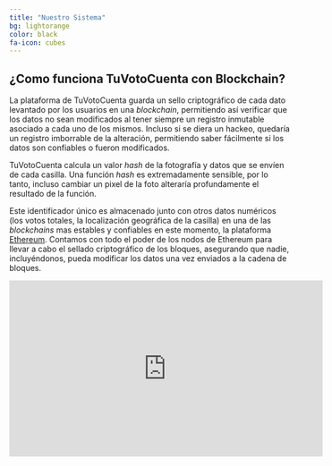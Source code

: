 ```yaml
---
title: "Nuestro Sistema"
bg: lightorange
color: black
fa-icon: cubes
---
```


## ¿Como funciona TuVotoCuenta con Blockchain?

La plataforma de TuVotoCuenta guarda un sello criptográfico de cada dato levantado por los usuarios en una *blockchain*, permitiendo así verificar que los datos no sean modificados al tener siempre un registro inmutable asociado a cada uno de los mismos. Incluso si se diera un hackeo, quedaría un registro imborrable de la alteración, permitiendo saber fácilmente si los datos son confiables o fueron modificados.

TuVotoCuenta calcula un valor *hash* de la fotografía
y datos que se envíen de cada casilla. Una función *hash* es extremadamente sensible, por lo tanto, incluso cambiar un pixel de la foto alteraría profundamente el resultado de la función. 

Este identificador único es almacenado junto con otros datos numéricos (los votos totales, la localización geográfica de la casilla) en una de las *blockchains* mas estables y confiables en este momento, la plataforma [Ethereum](https://es.wikipedia.org/wiki/Ethereum).
Contamos con todo el poder de los nodos de Ethereum para llevar a cabo el sellado criptográfico de los bloques, asegurando que nadie, incluyéndonos, pueda modificar los datos una vez enviados a la cadena de bloques. 


<iframe width="560" height="315" style="text-align:center;" src="https://www.youtube.com/embed/VBOkfKzb5Ts?rel=0" frameborder="0" allow="autoplay; encrypted-media" allowfullscreen></iframe>
